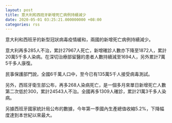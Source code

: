 ```yaml
---
layout: post
title: 意大利和西班牙新增死亡病例持續減少
date: 2020-05-01 03:25:21.000000000 +08:00
categories: rss
---
```


意大利和西班牙的新型冠狀病毒疫情緩和，兩國的新增死亡病例持續減少。

意大利再多285人不治，累計27967人死亡，新增確診人數亦下降至1872人，累計20萬5千多人染病。在深切治療部留醫的患者人數持續減至1694人，另外累計7萬5千多人康復。

民事保護部門說，全國6千萬人口中，至今已有135萬5千人接受病毒測試。

另外，西班牙衛生部公布，再多268人染病死亡，是一個多月來單日新增死亡人數第二次低於300，累計24543人不治。全國再多1309人確診，累計21萬3千多人染病。

另據西班牙國家統計局公布的數據，今年第一季國內生產總值收縮5.2%，下降幅度達到本世紀以來最大。
